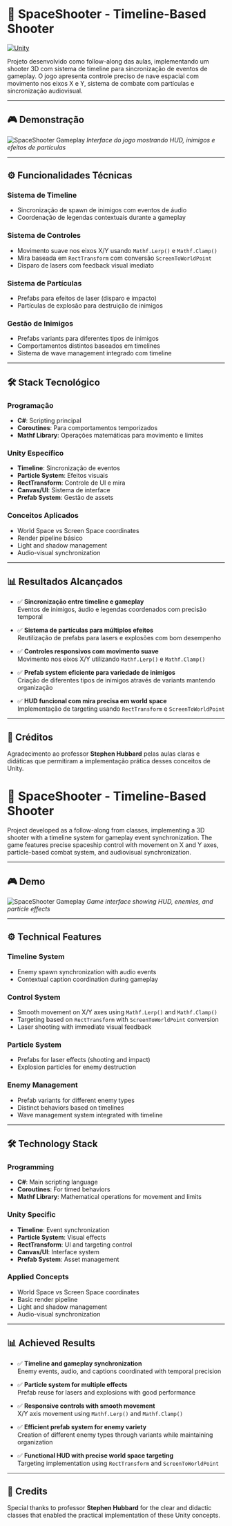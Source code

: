 # 🚀 SpaceShooter - Timeline-Based Shooter

[![Unity](https://img.shields.io/badge/Unity-2022.3+-000.svg?logo=unity)](https://unity.com)

Projeto desenvolvido como follow-along das aulas, implementando um shooter 3D com sistema de timeline para sincronização de eventos de gameplay. O jogo apresenta controle preciso de nave espacial com movimento nos eixos X e Y, sistema de combate com partículas e sincronização audiovisual.

---

## 🎮 Demonstração

![SpaceShooter Gameplay](SpaceShooter/Images)
*Interface do jogo mostrando HUD, inimigos e efeitos de partículas*

---

## ⚙️ Funcionalidades Técnicas

### **Sistema de Timeline**
- Sincronização de spawn de inimigos com eventos de áudio
- Coordenação de legendas contextuais durante a gameplay

### **Sistema de Controles**
- Movimento suave nos eixos X/Y usando `Mathf.Lerp()` e `Mathf.Clamp()`
- Mira baseada em `RectTransform` com conversão `ScreenToWorldPoint`
- Disparo de lasers com feedback visual imediato

### **Sistema de Partículas**
- Prefabs para efeitos de laser (disparo e impacto)
- Partículas de explosão para destruição de inimigos

### **Gestão de Inimigos**
- Prefabs variants para diferentes tipos de inimigos
- Comportamentos distintos baseados em timelines
- Sistema de wave management integrado com timeline

---

## 🛠️ Stack Tecnológico

### **Programação**
- **C#**: Scripting principal
- **Coroutines**: Para comportamentos temporizados
- **Mathf Library**: Operações matemáticas para movimento e limites

### **Unity Específico**
- **Timeline**: Sincronização de eventos
- **Particle System**: Efeitos visuais
- **RectTransform**: Controle de UI e mira
- **Canvas/UI**: Sistema de interface
- **Prefab System**: Gestão de assets

### **Conceitos Aplicados**
- World Space vs Screen Space coordinates
- Render pipeline básico
- Light and shadow management
- Audio-visual synchronization

---

## 📊 Resultados Alcançados

- ✅ **Sincronização entre timeline e gameplay**  
  Eventos de inimigos, áudio e legendas coordenados com precisão temporal

- ✅ **Sistema de partículas para múltiplos efeitos**  
  Reutilização de prefabs para lasers e explosões com bom desempenho

- ✅ **Controles responsivos com movimento suave**  
  Movimento nos eixos X/Y utilizando `Mathf.Lerp()` e `Mathf.Clamp()`

- ✅ **Prefab system eficiente para variedade de inimigos**  
  Criação de diferentes tipos de inimigos através de variants mantendo organização

- ✅ **HUD funcional com mira precisa em world space**  
  Implementação de targeting usando `RectTransform` e `ScreenToWorldPoint`

---

## 🙏 Créditos

Agradecimento ao professor **Stephen Hubbard** pelas aulas claras e didáticas que permitiram a implementação prática desses conceitos de Unity.




# 🚀 SpaceShooter - Timeline-Based Shooter

Project developed as a follow-along from classes, implementing a 3D shooter with a timeline system for gameplay event synchronization. The game features precise spaceship control with movement on X and Y axes, particle-based combat system, and audiovisual synchronization.

---

## 🎮 Demo

![SpaceShooter Gameplay](SpaceShooter/Images)
*Game interface showing HUD, enemies, and particle effects*

---

## ⚙️ Technical Features

### **Timeline System**
- Enemy spawn synchronization with audio events
- Contextual caption coordination during gameplay

### **Control System**
- Smooth movement on X/Y axes using `Mathf.Lerp()` and `Mathf.Clamp()`
- Targeting based on `RectTransform` with `ScreenToWorldPoint` conversion
- Laser shooting with immediate visual feedback

### **Particle System**
- Prefabs for laser effects (shooting and impact)
- Explosion particles for enemy destruction

### **Enemy Management**
- Prefab variants for different enemy types
- Distinct behaviors based on timelines
- Wave management system integrated with timeline

---

## 🛠️ Technology Stack

### **Programming**
- **C#**: Main scripting language
- **Coroutines**: For timed behaviors
- **Mathf Library**: Mathematical operations for movement and limits

### **Unity Specific**
- **Timeline**: Event synchronization
- **Particle System**: Visual effects
- **RectTransform**: UI and targeting control
- **Canvas/UI**: Interface system
- **Prefab System**: Asset management

### **Applied Concepts**
- World Space vs Screen Space coordinates
- Basic render pipeline
- Light and shadow management
- Audio-visual synchronization

---

## 📊 Achieved Results

- ✅ **Timeline and gameplay synchronization**  
  Enemy events, audio, and captions coordinated with temporal precision

- ✅ **Particle system for multiple effects**  
  Prefab reuse for lasers and explosions with good performance

- ✅ **Responsive controls with smooth movement**  
  X/Y axis movement using `Mathf.Lerp()` and `Mathf.Clamp()`

- ✅ **Efficient prefab system for enemy variety**  
  Creation of different enemy types through variants while maintaining organization

- ✅ **Functional HUD with precise world space targeting**  
  Targeting implementation using `RectTransform` and `ScreenToWorldPoint`

---

## 🙏 Credits

Special thanks to professor **Stephen Hubbard** for the clear and didactic classes that enabled the practical implementation of these Unity concepts.